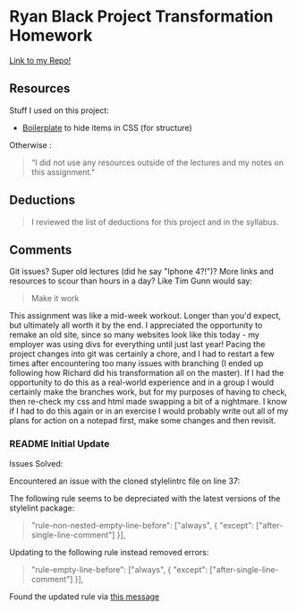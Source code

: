 # Ryan Black Project Transformation Homework

[Link to my Repo!](https://github.com/ryanjblack/project_transformation_black_ryan)

## Resources

Stuff I used on this project:

- [Boilerplate](https://github.com/h5bp/html5-boilerplate/blob/master/src/css/main.css#L107-L169) to hide items in CSS (for structure)

Otherwise :
> “I did not use any resources outside of the lectures and my notes on this assignment."

## Deductions

> I reviewed the list of deductions for this project and in the syllabus.

## Comments

Git issues? Super old lectures (did he say "Iphone 4?!")? More links and resources to scour than hours in a day? Like Tim Gunn would say:

> Make it work

This assignment was like a mid-week workout. Longer than you'd expect, but ultimately all worth it by the end. I appreciated the opportunity to remake an old site, since so many websites look like this today - my employer was using divs for everything until just last year! Pacing the project changes into git was certainly a chore, and I had to restart a few times after encountering too many issues with branching (I ended up following how Richard did his transformation all on the master). If I had the opportunity to do this as a real-world experience and in a group I would certainly make the branches work, but for my purposes of having to check, then re-check my css and html made swapping a bit of a nightmare. I know if I had to do this again or in an exercise I would probably write out all of my plans for action on a notepad first, make some changes and then revisit. 

### README Initial Update

Issues Solved:

Encountered an issue with the cloned stylelintrc file on line 37:

The following rule seems to be depreciated with the latest versions of the stylelint package:

>    "rule-non-nested-empty-line-before": ["always", { "except": ["after-single-line-comment"] }],

Updating to the following rule instead removed errors:

>    "rule-empty-line-before": ["always", { "except": ["after-single-line-comment"] }],

Found the updated rule via [this message](https://github.com/alienlebarge/stylelint-config/issues/19)
